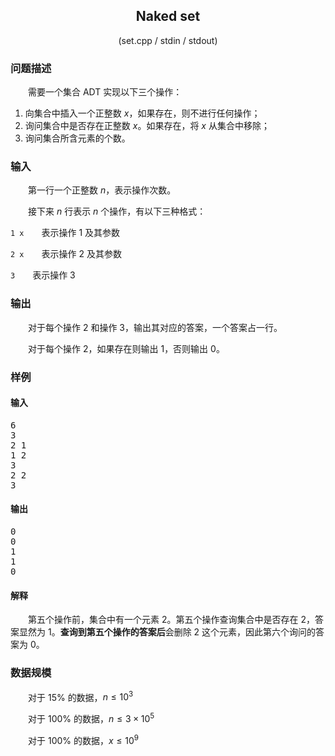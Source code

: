 ## <center>Naked set</center>

<center>

(set.cpp / stdin / stdout)

</center>

### 问题描述

&emsp;&emsp;需要一个集合 ADT 实现以下三个操作：

1. 向集合中插入一个正整数 $x$，如果存在，则不进行任何操作；
2. 询问集合中是否存在正整数 $x$。如果存在，将 $x$ 从集合中移除；
3. 询问集合所含元素的个数。

### 输入

&emsp;&emsp;第一行一个正整数 $n$，表示操作次数。

&emsp;&emsp;接下来 $n$ 行表示 $n$ 个操作，有以下三种格式：

`1 x`&emsp;&emsp;表示操作 $1$ 及其参数

`2 x`&emsp;&emsp;表示操作 $2$ 及其参数

`3`&emsp;&emsp;表示操作 $3$

### 输出

&emsp;&emsp;对于每个操作 $2$ 和操作 $3$，输出其对应的答案，一个答案占一行。

&emsp;&emsp;对于每个操作 $2$，如果存在则输出 $1$，否则输出 $0$。

### 样例

#### 输入

<pre>
6
3
2 1
1 2
3
2 2
3
</pre>

#### 输出

<pre>
0
0
1
1
0
</pre>

#### 解释

&emsp;&emsp;第五个操作前，集合中有一个元素 $2$。第五个操作查询集合中是否存在 $2$，答案显然为 $1$。**查询到第五个操作的答案后**会删除 $2$ 这个元素，因此第六个询问的答案为 $0$。

### 数据规模

&emsp;&emsp;对于 $15\%$ 的数据，$n \le 10^3$

&emsp;&emsp;对于 $100\%​$ 的数据，$n \le 3 \times 10^5​$

&emsp;&emsp;对于 $100\%$ 的数据，$x \le 10^9$
